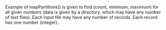 Example of mapPartitions() is given to find (count, minimum, maximum) 
for all given numbers (data is given by a directory, which may have
any number of text files). Each input file may have any number of records.
Each record has one number (integer).
